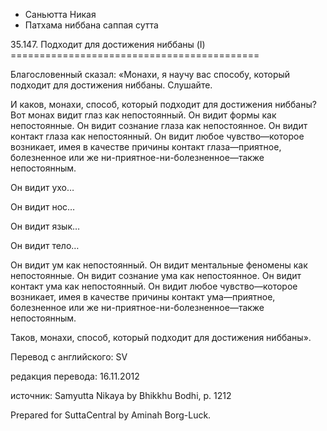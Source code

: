 









* Саньютта Никая
* Патхама ниббана саппая сутта


35\.147\. Подходит для достижения ниббаны \(I\)
\=\=\=\=\=\=\=\=\=\=\=\=\=\=\=\=\=\=\=\=\=\=\=\=\=\=\=\=\=\=\=\=\=\=\=\=\=\=\=\=\=\=\=



Благословенный сказал: «Монахи, я научу вас способу, который подходит для достижения ниббаны\. Слушайте\.


И каков, монахи, способ, который подходит для достижения ниббаны? Вот монах видит глаз как непостоянный\. Он видит формы как непостоянные\. Он видит сознание глаза как непостоянное\. Он видит контакт глаза как непостоянный\. Он видит любое чувство—которое возникает, имея в качестве причины контакт глаза—приятное, болезненное или же ни\-приятное\-ни\-болезненное—также непостоянным\.


Он видит ухо…


Он видит нос…


Он видит язык…


Он видит тело…


Он видит ум как непостоянный\. Он видит ментальные феномены как непостоянные\. Он видит сознание ума как непостоянное\. Он видит контакт ума как непостоянный\. Он видит любое чувство—которое возникает, имея в качестве причины контакт ума—приятное, болезненное или же ни\-приятное\-ни\-болезненное—также непостоянным\.


Таков, монахи, способ, который подходит для достижения ниббаны»\.



Перевод с английского: SV


редакция перевода: 16\.11\.2012


источник: Samyutta Nikaya by Bhikkhu Bodhi, p\. 1212


Prepared for SuttaCentral by Aminah Borg\-Luck\.






